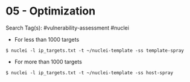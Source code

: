 # 05 - Optimization

Search Tag(s): #vulnerability-assessment #nuclei

- For less than 1000 targets

`$ nuclei -l ip_targets.txt -t ~/nuclei-template -ss template-spray`

- For more than 1000 targets

`$ nuclei -l ip_targets.txt -t ~/nuclei-template -ss host-spray`